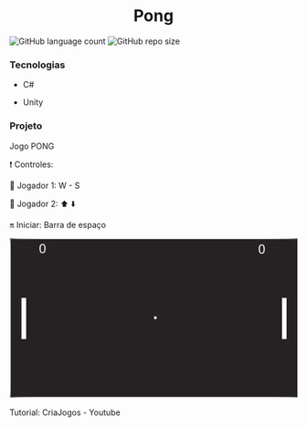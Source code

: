 
# <div align="center"> Pong </center>


![GitHub language count](https://img.shields.io/github/languages/count/paolagarb/pong) ![GitHub repo size](https://img.shields.io/github/repo-size/paolagarb/pong)


### Tecnologias

- C#

- Unity


### Projeto

Jogo PONG 




:heavy_exclamation_mark: Controles:


:man: Jogador 1: W - S

:woman: Jogador 2: :arrow_up: :arrow_down:


:on: Iniciar: Barra de espaço


![](https://github.com/paolagarb/Pong/blob/master/Gif.gif)




Tutorial: CriaJogos - Youtube
